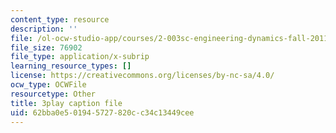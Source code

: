 ```yaml
---
content_type: resource
description: ''
file: /ol-ocw-studio-app/courses/2-003sc-engineering-dynamics-fall-2011/62bba0e501945727820cc34c13449cee_tm51lwadMOc.vtt
file_size: 76902
file_type: application/x-subrip
learning_resource_types: []
license: https://creativecommons.org/licenses/by-nc-sa/4.0/
ocw_type: OCWFile
resourcetype: Other
title: 3play caption file
uid: 62bba0e5-0194-5727-820c-c34c13449cee
---
```

